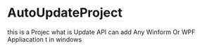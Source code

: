 # AutoUpdateProject
this is  a  Projec what is Update API can add Any Winform Or WPF Appliacation  t in windows  
